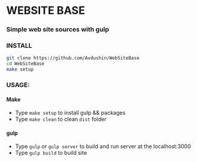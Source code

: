 # WEBSITE BASE

### Simple web site sources with gulp

### INSTALL

```sh
git clone https://github.com/Avdushin/WebSiteBase
cd WebSiteBase
make setup
```

### USAGE:

#### Make

* Type `make setup` to install gulp && packages
* Type `make clean` to clean `dist` folder

#### gulp

* Type `gulp` or `gulp server` to build and run server at the localhost:3000
* Type `gulp build` to build site
